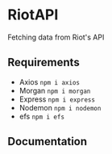 # RiotAPI

Fetching data from Riot's API

## Requirements

-  Axios    `npm i axios`
-  Morgan   `npm i morgan`
-  Express  `npm i express`
-  Nodemon  `npm i nodemon`
-  efs      `npm i efs`

## Documentation
